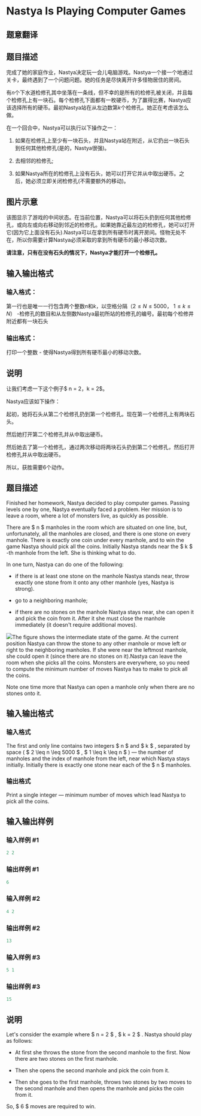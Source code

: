 # Nastya Is Playing Computer Games

## 题意翻译

## 题目描述

完成了她的家庭作业，Nastya决定玩一会儿电脑游戏。Nastya一个接一个地通过关卡，最终遇到了一个问题问题。她的任务是尽快离开许多怪物居住的房间。

有$n$个下水道检修孔其中坐落在一条线，但不幸的是所有的检修孔被关闭，并且每个检修孔上有一块石。每个检修孔下面都有一枚硬币，为了赢得比赛，Nastya应该选择所有的硬币。最初Nastya站在从左边数第$k$个检修孔。她正在考虑该怎么做。

在一个回合中，Nastya可以执行以下操作之一：

1. 如果在检修孔上至少有一块石头，并且Nastya站在附近，从它扔出一块石头到任何其他检修孔(是的，Nastya很强)。

2. 去相邻的检修孔;

3. 如果Nastya所在的检修孔上没有石头，她可以打开它并从中取出硬币。之后，她必须立即关闭检修孔(不需要额外的移动)。

## 图片示意

该图显示了游戏的中间状态。在当前位置，Nastya可以将石头扔到任何其他检修孔，或向左或向右移动到邻近的检修孔。如果她靠近最左边的检修孔，她可以打开它(因为它上面没有石头).Nastya可以在拿到所有硬币时离开房间。怪物无处不在，所以你需要计算Nastya必须采取的拿到所有硬币的最小移动次数。

**请注意，只有在没有石头的情况下，Nastya才能打开一个检修孔。**

## 输入输出格式

### 输入格式：

第一行也是唯一一行包含两个整数$n$和$k$，以空格分隔（$2 ≤ N ≤ 5000$， $1≤ k ≤ N$） -检修孔的数目和从左侧数Nastya最初所站的检修孔的编号。最初每个检修井附近都有一块石头

### 输出格式：

打印一个整数 - 使得Nastya得到所有硬币最小的移动次数。

## 说明

让我们考虑一下这个例子$ n = 2$，$k = 2$。

Nastya应该如下操作：

起初，她将石头从第二个检修孔扔到第一个检修孔。现在第一个检修孔上有两块石头。

然后她打开第二个检修孔并从中取出硬币。

然后她去了第一个检修孔，通过两次移动将两块石头扔到第二个检修孔，然后打开检修孔并从中取出硬币。

所以，获胜需要$6$个动作。

## 题目描述

Finished her homework, Nastya decided to play computer games. Passing levels one by one, Nastya eventually faced a problem. Her mission is to leave a room, where a lot of monsters live, as quickly as possible.

There are $ n $ manholes in the room which are situated on one line, but, unfortunately, all the manholes are closed, and there is one stone on every manhole. There is exactly one coin under every manhole, and to win the game Nastya should pick all the coins. Initially Nastya stands near the $ k $ -th manhole from the left. She is thinking what to do.

In one turn, Nastya can do one of the following:

- if there is at least one stone on the manhole Nastya stands near, throw exactly one stone from it onto any other manhole (yes, Nastya is strong).

- go to a neighboring manhole;

- if there are no stones on the manhole Nastya stays near, she can open it and pick the coin from it. After it she must close the manhole immediately (it doesn't require additional moves).

![](https://cdn.luogu.com.cn/upload/vjudge_pic/CF1136B/3ed5e40d396c136735a8bacab02d518fbb9c87e8.png)The figure shows the intermediate state of the game. At the current position Nastya can throw the stone to any other manhole or move left or right to the neighboring manholes. If she were near the leftmost manhole, she could open it (since there are no stones on it).Nastya can leave the room when she picks all the coins. Monsters are everywhere, so you need to compute the minimum number of moves Nastya has to make to pick all the coins.

Note one time more that Nastya can open a manhole only when there are no stones onto it.

## 输入输出格式

### 输入格式

The first and only line contains two integers $ n $ and $ k $ , separated by space ( $ 2 \leq n \leq 5000 $ , $ 1 \leq k \leq n $ ) — the number of manholes and the index of manhole from the left, near which Nastya stays initially. Initially there is exactly one stone near each of the $ n $ manholes.

### 输出格式

Print a single integer — minimum number of moves which lead Nastya to pick all the coins.

## 输入输出样例

### 输入样例 #1

```cpp
2 2

```
### 输出样例 #1

```cpp
6

```
### 输入样例 #2

```cpp
4 2

```
### 输出样例 #2

```cpp
13

```
### 输入样例 #3

```cpp
5 1

```
### 输出样例 #3

```cpp
15

```
## 说明

Let's consider the example where $ n = 2 $ , $ k = 2 $ . Nastya should play as follows:

- At first she throws the stone from the second manhole to the first. Now there are two stones on the first manhole.

- Then she opens the second manhole and pick the coin from it.

- Then she goes to the first manhole, throws two stones by two moves to the second manhole and then opens the manhole and picks the coin from it.

So, $ 6 $ moves are required to win.

